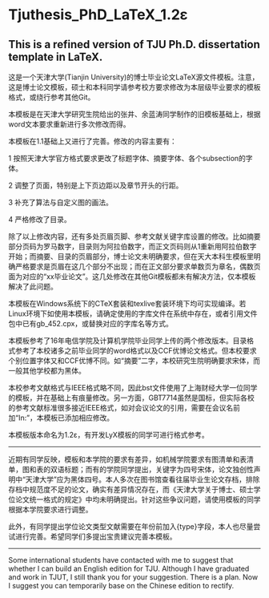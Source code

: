 # Tjuthesis_PhD_LaTeX_1.2ε

## This is a refined version of TJU Ph.D. dissertation template in LaTeX. 

这是一个天津大学(Tianjin University)的博士毕业论文LaTeX源文件模板。注意，这是博士论文模板，硕士和本科同学请参考校方要求修改为本层级毕业要求的模板格式，或绕行参考其他Git。

本模板是在天津大学研究生院给出的张井、余蓝涛同学制作的旧模板基础上，根据word文本要求重新进行多次修改而得。

本模板在1.1基础上又进行了完善。修改的内容主要有：

1 按照天津大学官方格式要求更改了标题字体、摘要字体、各个subsection的字体。

2 调整了页面，特别是上下页边距以及章节开头的行距。

3 补充了算法与自定义图的画法。

4 严格修改了目录。

除了以上修改内容，还有多处页眉页脚、参考文献关键字库设置的修改。比如摘要部分页码为罗马数字，目录则为阿拉伯数字，而正文页码则从1重新用阿拉伯数字开始；而摘要、目录的页眉部分，博士论文未明确要求，但在天大本科生模板里明确严格要求是页眉在这几个部分不出现；而在正文部分要求单数页为章名，偶数页面为对应的“xx毕业论文”。这几处修改在其他Git模板都未有解决方法，仅本模板解决了此问题。

本模板在Windows系统下的CTeX套装和texlive套装环境下均可实现编译。若Linux环境下如使用本模板，请确定使用的字库文件在系统中存在，或者引用文件包中已有gb_452.cpx，或替换对应的字库名等方式。

本模板参考了16年电信学院及计算机学院毕业同学上传的两个修改版本。目录格式参考了本校诸多之前毕业同学的word格式以及CCF优博论文格式。但本校要求个别位置字体又和CCF优博不同。如“摘要”二字，本校研究生院明确要求宋体，而一般其他学校都为黑体。

本校参考文献格式与IEEE格式略不同，因此bst文件使用了上海财经大学一位同学的模板，并在基础上有痕量修改。另一方面，GBT7714虽然是国标，但实际各校的参考文献标准很多接近IEEE格式，如对会议论文的引用，需要在会议名前加“In:”，本模板已添加相应修改。

本模板版本命名为1.2ε，有开发LyX模板的同学可进行格式参考。

***********************************************************

近期有同学反映，模板和本学院的要求有差异，如机械学院要求有图清单和表清单，图和表的双语标题；而有的学院同学提出，关键字为四号宋体，论文独创性声明中“天津大学”应为黑体四号。本人多次在图书馆查看往届毕业生论文存档，排除存档中规范度不足的论文，确实有差异情况存在，而《天津大学关于博士、硕士学位论文统一格式的规定》中均未明确提出。针对这些争议问题，请使用模板的同学根据本学院要求进行调整。

此外，有同学提出学位论文类型文献需要在年份前加入{type}字段，本人也尽量尝试进行完善。希望同学们多提出宝贵建议完善本模板。
***********************************************************
Some international students have contacted with me to suggest that whether I can build an English edition for TJU. Although I have graduated and work in TJUT, I still thank you for your suggestion. There is a plan. Now I suggest you can temporarily base on the Chinese edition to rectify.

